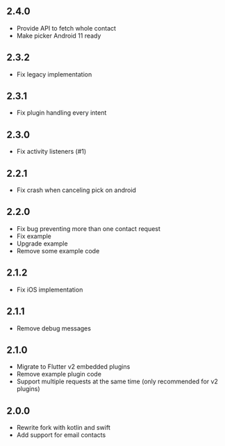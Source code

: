 ## 2.4.0
- Provide API to fetch whole contact
- Make picker Android 11 ready
## 2.3.2
- Fix legacy implementation
## 2.3.1
- Fix plugin handling every intent
## 2.3.0
- Fix activity listeners (#1)
## 2.2.1
- Fix crash when canceling pick on android
## 2.2.0
- Fix bug preventing more than one contact request
- Fix example
- Upgrade example
- Remove some example code
## 2.1.2
- Fix iOS implementation
## 2.1.1
- Remove debug messages
## 2.1.0
- Migrate to Flutter v2 embedded plugins
- Remove example plugin code
- Support multiple requests at the same time (only recommended for v2 plugins)
## 2.0.0
- Rewrite fork with kotlin and swift
- Add support for email contacts
